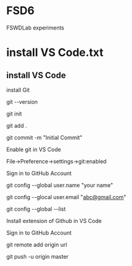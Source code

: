 # FSD6
FSWDLab experiments



<h1>install VS Code.txt</h1>

<h2>install VS Code</h2>


install Git

git --version

git init

git add .

git commit -m "Initial Commit"

Enable git in VS Code

File->Preference->settings->git:enabled

Sign in to GitHub Account

git config --global user.name "your name"

git config --glocal user.email "abc@gmail.com"

git config --global --list

Install extension of Github in VS Code

Sign in to GitHub Account

git remote add origin url

git push -u origin master

